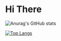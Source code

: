 # Hi There
![Anurag's GitHub stats](https://github-readme-stats.vercel.app/api?username=Chris-Liloba&show_icons=true&theme=radical)

[![Top Langs](https://github-readme-stats.vercel.app/api/top-langs/?username=Chris-Liloba&layout=compact)](https://github.com/anuraghazra/github-readme-stats)
